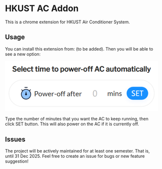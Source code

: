# HKUST AC Addon

This is a chrome extension for HKUST Air Conditioner System.

## Usage

You can install this extension from: (to be added). Then you will be able to see a new option:

![Extension Screenshot](public/img/ss.png)

Type the number of minutes that you want the AC to keep running, then click SET button. This will also power on the AC if it is currently off.

## Issues

The project will be actively maintained for at least one semester. That is, until 31 Dec 2025. Feel free to create an issue for bugs or new feature suggestion!